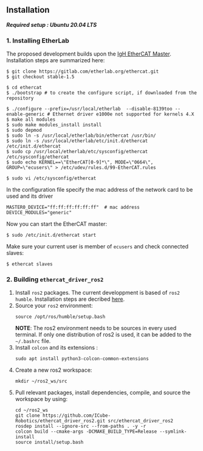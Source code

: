 ## Installation
***Required setup : Ubuntu 20.04 LTS***

### 1. Installing EtherLab
The proposed development builds upon the [IgH EtherCAT Master](https://etherlab.org/en/ethercat/). Installation steps are summarized here:
```shell
$ git clone https://gitlab.com/etherlab.org/ethercat.git
$ git checkout stable-1.5
```
```shell
$ cd ethercat
$ ./bootstrap # to create the configure script, if downloaded from the repository

$ ./configure --prefix=/usr/local/etherlab  --disable-8139too --enable-generic # Ethernet driver e1000e not supported for kernels 4.X
$ make all modules
$ sudo make modules_install install
$ sudo depmod
$ sudo ln -s /usr/local/etherlab/bin/ethercat /usr/bin/
$ sudo ln -s /usr/local/etherlab/etc/init.d/ethercat /etc/init.d/ethercat
$ sudo cp /usr/local/etherlab/etc/sysconfig/ethercat /etc/sysconfig/ethercat
$ sudo echo KERNEL==\"EtherCAT[0-9]*\", MODE=\"0664\", GROUP=\"ecusers\" > /etc/udev/rules.d/99-EtherCAT.rules

$ sudo vi /etc/sysconfig/ethercat
```
In the configuration file specify the mac address of the network card to be used and its driver
```shell
MASTER0_DEVICE="ff:ff:ff:ff:ff:ff"  # mac address
DEVICE_MODULES="generic"
```

Now you can start the EtherCAT master:
```shell
$ sudo /etc/init.d/ethercat start
```
Make sure your current user is member of `ecusers` and check connected slaves:
```shell
$ ethercat slaves
```

### 2. Building `ethercat_driver_ros2`
1.  Install `ros2` packages. The current developpment is based of `ros2 humble`. Installation steps are decribed [here](https://docs.ros.org/en/humble/Installation.html).
2. Source your `ros2` environment:
    ```shell
    source /opt/ros/humble/setup.bash
    ```
    **NOTE**: The ros2 environment needs to be sources in every used terminal. If only one distribution of ros2 is used, it can be added to the `~/.bashrc` file.
3. Install `colcon` and its extensions :
    ```shell
    sudo apt install python3-colcon-common-extensions
     ```
3. Create a new ros2 workspace:
    ```shell
    mkdir ~/ros2_ws/src
    ```
4. Pull relevant packages, install dependencies, compile, and source the workspace by using:
    ```shell
    cd ~/ros2_ws
    git clone https://github.com/ICube-Robotics/ethercat_driver_ros2.git src/ethercat_driver_ros2
    rosdep install --ignore-src --from-paths . -y -r
    colcon build --cmake-args -DCMAKE_BUILD_TYPE=Release --symlink-install
    source install/setup.bash
    ```
